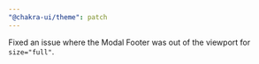```yaml
---
"@chakra-ui/theme": patch
---
```


Fixed an issue where the Modal Footer was out of the viewport for `size="full"`.
